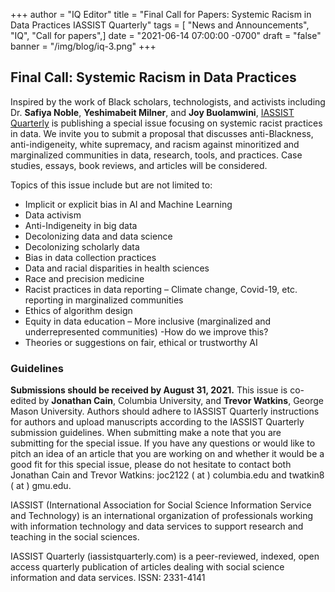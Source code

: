 +++
author = "IQ Editor"
title = "Final Call for Papers: Systemic Racism in Data Practices IASSIST Quarterly"
tags = [ "News and Announcements", "IQ", "Call for papers",]
date = "2021-06-14 07:00:00 -0700"
draft = "false"
banner = "/img/blog/iq-3.png"
+++
## Final Call: Systemic Racism in Data Practices

Inspired by the work of Black scholars, technologists, and activists including Dr. <strong>Safiya Noble</strong>, <strong>Yeshimabeit Milner</strong>, and <strong>Joy Buolamwini</strong>, [IASSIST Quarterly](https://iassistquarterly.com/index.php/iassist/announcement/view/4) is publishing a special issue focusing on systemic racist practices in data. We invite you to submit a proposal that discusses anti-Blackness, anti-indigeneity, white supremacy, and racism against minoritized and marginalized communities in data, research, tools, and practices. Case studies, essays, book reviews, and articles will be considered.

Topics of this issue include but are not limited to:

 - Implicit or explicit bias in AI and Machine Learning
 - Data activism
 - Anti-Indigeneity in big data
 - Decolonizing data and data science
 - Decolonizing scholarly data
 - Bias in data collection practices
 - Data and racial disparities in health sciences
 - Race and precision medicine
 - Racist practices in data reporting – Climate change, Covid-19, etc. reporting in marginalized communities
 - Ethics of algorithm design
 - Equity in data education – More inclusive (marginalized and underrepresented communities) -How do we improve this?
 - Theories or suggestions on fair, ethical or trustworthy AI 

### Guidelines

<strong>Submissions should be received by August 31, 2021.</strong> This issue is co-edited by <strong>Jonathan Cain</strong>, Columbia University, and <strong>Trevor Watkins</strong>, George Mason University. Authors should adhere to IASSIST Quarterly instructions for authors and upload manuscripts according to the IASSIST Quarterly submission guidelines. When submitting make a note that you are submitting for the special issue. If you have any questions or would like to pitch an idea of an article that you are working on and whether it would be a good fit for this special issue, please do not hesitate to contact both Jonathan Cain and Trevor Watkins: joc2122 ( at ) columbia.edu and twatkin8 ( at ) gmu.edu.

IASSIST (International Association for Social Science Information Service and Technology) is an international organization of professionals working with information technology and data services to support research and teaching in the social sciences.

IASSIST Quarterly (iassistquarterly.com) is a peer-reviewed, indexed, open access quarterly publication of articles dealing with social science information and data services. ISSN: 2331-4141
